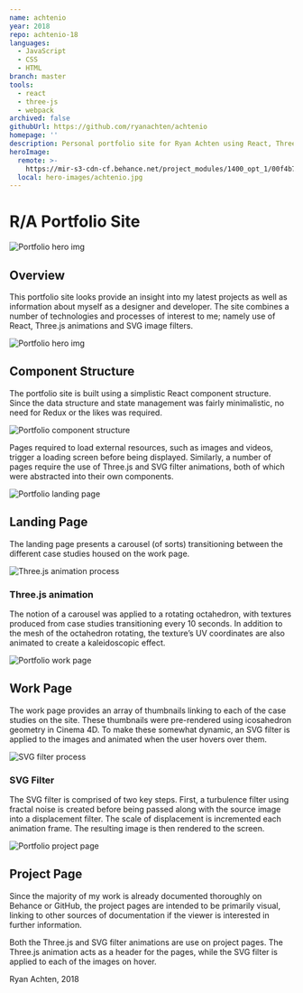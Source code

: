 ```yaml
---
name: achtenio
year: 2018
repo: achtenio-18
languages:
  - JavaScript
  - CSS
  - HTML
branch: master
tools:
  - react
  - three-js
  - webpack
archived: false
githubUrl: https://github.com/ryanachten/achtenio
homepage: ''
description: Personal portfolio site for Ryan Achten using React, Three.js and SVG filters.
heroImage:
  remote: >-
    https://mir-s3-cdn-cf.behance.net/project_modules/1400_opt_1/00f4b764975707.5ae5158da7f11.jpg
  local: hero-images/achtenio.jpg
---
```

# R/A Portfolio Site

![Portfolio hero img](https://mir-s3-cdn-cf.behance.net/project_modules/1400/00f4b764975707.5ae5158da7f11.jpg)

## Overview
This portfolio site looks provide an insight into my latest projects as well as information about myself as a designer and developer. The site combines a number of technologies and processes of interest to me; namely use of React, Three.js animations and SVG image filters.

![Portfolio hero img](https://mir-s3-cdn-cf.behance.net/project_modules/1400/38f80364975707.5ae4631a33c9b.jpg)

## Component Structure
The portfolio site is built using a simplistic React component structure. Since the data structure and state management was fairly minimalistic, no need for Redux or the likes was required.

![Portfolio component structure](https://mir-s3-cdn-cf.behance.net/project_modules/max_1200/4bd05a64975707.5ae51164c1368.png)

Pages required to load external resources, such as images and videos, trigger a loading screen before being displayed. Similarly, a number of pages require the use of Three.js and SVG filter animations, both of which were abstracted into their own components.

![Portfolio landing page](https://mir-s3-cdn-cf.behance.net/project_modules/1400/78794864975707.5ae457d27e029.jpg)

## Landing Page
The landing page presents a carousel (of sorts) transitioning between the different case studies housed on the work page.

![Three.js animation process](https://mir-s3-cdn-cf.behance.net/project_modules/max_1200/b775ae64975707.5ae50fcd0e163.png)

### Three.js animation
The notion of a carousel was applied to a rotating octahedron, with textures produced from case studies transitioning every 10 seconds. In addition to the mesh of the octahedron rotating, the texture’s UV coordinates are also animated to create a kaleidoscopic effect.

![Portfolio work page](https://mir-s3-cdn-cf.behance.net/project_modules/1400/4fc39564975707.5ae45ac9d1f8e.jpg)

## Work Page
The work page provides an array of thumbnails linking to each of the case studies on the site. These thumbnails were pre-rendered using icosahedron geometry in Cinema 4D. To make these somewhat dynamic, an SVG filter is applied to the images and animated when the user hovers over them.

![SVG filter process](https://mir-s3-cdn-cf.behance.net/project_modules/max_1200/37fee364975707.5ae510842c797.png)

### SVG Filter
The SVG filter is comprised of two key steps. First, a turbulence filter using fractal noise is created before being passed along with the source image into a displacement filter. The scale of displacement is incremented each animation frame. The resulting image is then rendered to the screen.

![Portfolio project page](https://mir-s3-cdn-cf.behance.net/project_modules/1400/b7e91464975707.5ae457d27d450.jpg)

## Project Page
Since the majority of my work is already documented thoroughly on Behance or GitHub, the project pages are intended to be primarily visual, linking to other sources of documentation if the viewer is interested in further information.

Both the Three.js and SVG filter animations are use on project pages. The Three.js animation acts as a header for the pages, while the SVG filter is applied to each of the images on hover.

Ryan Achten, 2018
